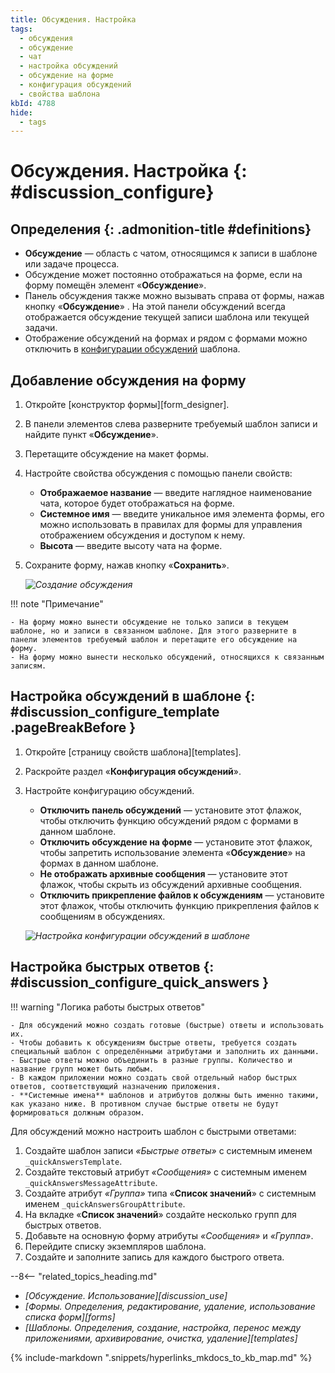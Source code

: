 ```yaml
---
title: Обсуждения. Настройка
tags:
  - обсуждения
  - обсуждение
  - чат
  - настройка обсуждений
  - обсуждение на форме
  - конфигурация обсуждений
  - свойства шаблона
kbId: 4788
hide:
  - tags
---
```


# Обсуждения. Настройка {: #discussion_configure}

<div class="admonition question" markdown="block">

## Определения {: .admonition-title #definitions}

- **Обсуждение** — область с чатом, относящимся к записи в шаблоне или задаче процесса.
- Обсуждение может постоянно отображаться на форме, если на форму помещён элемент «**Обсуждение**».
- Панель обсуждения также можно вызывать справа от формы, нажав кнопку «**Обсуждение**» <i class="fa-light fa-comment-dots"></i>. На этой панели обсуждений всегда отображается обсуждение текущей записи шаблона или текущей задачи.
- Отображение обсуждений на формах и рядом с формами можно отключить в [конфигурации обсуждений](#discussion_configure_template) шаблона.

</div>

## Добавление обсуждения на форму

1. Откройте [конструктор формы][form_designer].
2. В панели элементов слева разверните требуемый шаблон записи и найдите пункт «**Обсуждение**».
3. Перетащите обсуждение на макет формы.
4. Настройте свойства обсуждения с помощью панели свойств:

    - **Отображаемое название** — введите наглядное наименование чата, которое будет отображаться на форме.
    - **Системное имя** — введите уникальное имя элемента формы, его можно использовать в правилах для формы для управления отображением обсуждения и доступом к нему.
    - **Высота** — введите высоту чата на форме.

5. Сохраните форму, нажав кнопку «**Сохранить**».

    _![Создание обсуждения](discussion_create.png)_

!!! note "Примечание"

    - На форму можно вынести обсуждение не только записи в текущем шаблоне, но и записи в связанном шаблоне. Для этого разверните в панели элементов требуемый шаблон и перетащите его обсуждение на форму.
    - На форму можно вынести несколько обсуждений, относящихся к связанным записям.

## Настройка обсуждений в шаблоне {: #discussion_configure_template .pageBreakBefore }

1. Откройте [страницу свойств шаблона][templates].
2. Раскройте раздел «**Конфигурация обсуждений**».
3. Настройте конфигурацию обсуждений.

    - **Отключить панель обсуждений** — установите этот флажок, чтобы отключить функцию обсуждений рядом с формами в данном шаблоне.
    - **Отключить обсуждение на форме** — установите этот флажок, чтобы запретить использование элемента «**Обсуждение**» на формах в данном шаблоне.
    - **Не отображать архивные сообщения** — установите этот флажок, чтобы скрыть из обсуждений архивные сообщения.
    - **Отключить прикрепление файлов к обсуждениям** — установите этот флажок, чтобы отключить функцию прикрепления файлов к сообщениям в обсуждениях.

    _![Настройка конфигурации обсуждений в шаблоне](discussion_configure_template.png)_

## Настройка быстрых ответов {: #discussion_configure_quick_answers }

!!! warning "Логика работы быстрых ответов"

    - Для обсуждений можно создать готовые (быстрые) ответы и использовать их.
    - Чтобы добавить к обсуждениям быстрые ответы, требуется создать специальный шаблон с определёнными атрибутами и заполнить их данными.
    - Быстрые ответы можно объединить в разные группы. Количество и название групп может быть любым.
    - В каждом приложении можно создать свой отдельный набор быстрых ответов, соответствующий назначению приложения.
    - **Системные имена** шаблонов и атрибутов должны быть именно такими, как указано ниже. В противном случае быстрые ответы не будут формироваться должным образом.

Для обсуждений можно настроить шаблон с быстрыми ответами:

1. Создайте шаблон записи _«Быстрые ответы»_ с системным именем `_quickAnswersTemplate`.
2. Создайте текстовый атрибут _«Сообщения»_ с системным именем `_quickAnswersMessageAttribute`.
3. Создайте атрибут _«Группа»_ типа «**Список значений**» с системным именем `_quickAnswersGroupAttribute`.
4. На вкладке «**Список значений**» создайте несколько групп для быстрых ответов.
5. Добавьте на основную форму атрибуты _«Сообщения»_ и _«Группа»_.
6. Перейдите списку экземпляров шаблона.
7. Создайте и заполните запись для каждого быстрого ответа.

<div class="relatedTopics" markdown="block">

--8<-- "related_topics_heading.md"

- _[Обсуждение. Использование][discussion_use]_
- _[Формы. Определения, редактирование, удаление, использование списка форм][forms]_
- _[Шаблоны. Определения, создание, настройка, перенос между приложениями, архивирование, очистка, удаление][templates]_

</div>

{% include-markdown ".snippets/hyperlinks_mkdocs_to_kb_map.md" %}
